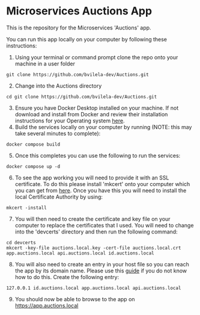 # Microservices Auctions App

This is the repository for the Microservices 'Auctions' app.

You can run this app locally on your computer by following these instructions:

1. Using your terminal or command prompt clone the repo onto your machine in a user folder 

```
git clone https://github.com/bvilela-dev/Auctions.git
```
2. Change into the Auctions directory
```
cd git clone https://github.com/bvilela-dev/Auctions.git

```
3. Ensure you have Docker Desktop installed on your machine.  If not download and install from Docker and review their installation instructions for your Operating system [here](https://docs.docker.com/desktop/).
4. Build the services locally on your computer by running (NOTE: this may take several minutes to complete):
```
docker compose build
```
5. Once this completes you can use the following to run the services:
```
docker compose up -d
```
6. To see the app working you will need to provide it with an SSL certificate.   To do this please install 'mkcert' onto your computer which you can get from [here](https://github.com/FiloSottile/mkcert).  Once you have this you will need to install the local Certificate Authority by using:
```
mkcert -install
```
7. You will then need to create the certificate and key file on your computer to replace the certificates that I used.   You will need to change into the 'devcerts' directory and then run the following command:
```
cd devcerts
mkcert -key-file auctions.local.key -cert-file auctions.local.crt app.auctions.local api.auctions.local id.auctions.local
```
8.  You will also need to create an entry in your host file so you can reach the app by its domain name.   Please use this [guide](https://www.hostinger.com/tutorials/how-to-edit-hosts-file) if you do not know how to do this.  Create the following entry:
```
127.0.0.1 id.auctions.local app.auctions.local api.auctions.local
```
9. You should now be able to browse to the app on https://app.auctions.local
